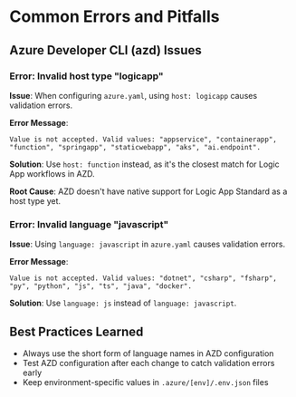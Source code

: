 # Common Errors and Pitfalls

## Azure Developer CLI (azd) Issues

### Error: Invalid host type "logicapp"
**Issue**: When configuring `azure.yaml`, using `host: logicapp` causes validation errors.

**Error Message**: 
```
Value is not accepted. Valid values: "appservice", "containerapp", "function", "springapp", "staticwebapp", "aks", "ai.endpoint".
```

**Solution**: Use `host: function` instead, as it's the closest match for Logic App workflows in AZD.

**Root Cause**: AZD doesn't have native support for Logic App Standard as a host type yet.

### Error: Invalid language "javascript"
**Issue**: Using `language: javascript` in `azure.yaml` causes validation errors.

**Error Message**:
```
Value is not accepted. Valid values: "dotnet", "csharp", "fsharp", "py", "python", "js", "ts", "java", "docker".
```

**Solution**: Use `language: js` instead of `language: javascript`.

## Best Practices Learned
- Always use the short form of language names in AZD configuration
- Test AZD configuration after each change to catch validation errors early
- Keep environment-specific values in `.azure/[env]/.env.json` files
